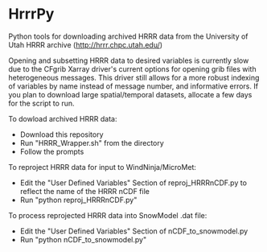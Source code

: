 # HrrrPy
Python tools for downloading archived HRRR data from the University of Utah HRRR archive (http://hrrr.chpc.utah.edu/)

Opening and subsetting HRRR data to desired variables is currently slow due to the CFgrib Xarray driver's current options for opening grib files with heterogeneous messages. This driver still allows for a more robust indexing of variables by name instead of message number, and informative errors. If you plan to download large spatial/temporal datasets, allocate a few days for the script to run.

To dowload archived HRRR data:
* Download this repository 
* Run "HRRR_Wrapper.sh" from the directory
* Follow the prompts 

To reproject HRRR data for input to WindNinja/MicroMet:
* Edit the "User Defined Variables" Section of reproj_HRRRnCDF.py to reflect the name of the HRRR nCDF file
* Run "python reproj_HRRRnCDF.py"

To process reprojected HRRR data into SnowModel .dat file:
* Edit the "User Defined Variables" Section of nCDF_to_snowmodel.py 
* Run "python nCDF_to_snowmodel.py"
